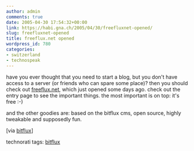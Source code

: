 ```yaml
---
author: admin
comments: true
date: 2005-04-30 17:54:32+00:00
link: https://habi.gna.ch/2005/04/30/freefluxnet-opened/
slug: freefluxnet-opened
title: freeflux.net opened
wordpress_id: 780
categories:
- switzerland
- technospeak
---
```



have you ever thought that you need to start a blog, but you don't have access to a server (or friends who can spare some place)? then you should check out [freeflux.net](http://freeflux.net/), which just opened some days ago. check out the entry page to see the important things. the most important is on top: it's free :-)
  
and the other goodies are: based on the bitflux cms, open source, highly tweakable and supposedly fun.



[via [bitflux](http://blog.bitflux.ch/archive/2005/04/27/freeflux-officially-opened-and-more-updates.html)]


technorati tags: [bitflux](http://technorati.com/tag/bitflux)
